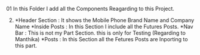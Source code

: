 01 In this Folder I add all the Components Reagarding to this Project.

02. 
     *Header Section : It shows the Mobile Phone Brand Name and Company Name
     *Inside Posts : In this Section I include all the Futures Posts.
     *Nav Bar : This is not my Part Section. this is only for Testing (Regarding to Manthika)
     *Posts : In this Section all the Fetures Posts are Inporting to this part.